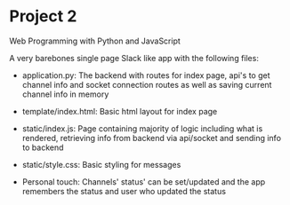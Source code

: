 # Project 2

Web Programming with Python and JavaScript

A very barebones single page Slack like app with the following files:
- application.py: The backend with routes for index page, api's to get channel info and socket connection routes as well as saving current channel info in memory
- template/index.html: Basic html layout for index page
- static/index.js: Page containing majority of logic including what is rendered, retrieving info from backend via api/socket and sending info to backend
- static/style.css: Basic styling for messages

- Personal touch: Channels' status' can be set/updated and the app remembers the status and user who updated the status 
